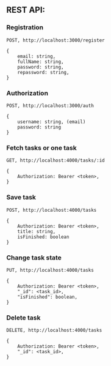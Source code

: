## REST API:  

### Registration
`POST, http://localhost:3000/register`
```
{
	email: string,
    fullName: string,
    password: string,
    repassword: string,
}
```
### Authorization
`POST, http://localhost:3000/auth`
```
{
	username: string, (email)
	password: string
}
```

### Fetch tasks or one task
`GET, http://localhost:4000/tasks/:id`
```
{
	Authorization: Bearer <token>,
}
```
### Save task
`POST, http://localhost:4000/tasks`
```
{
	Authorization: Bearer <token>,
	title: string,
	isFinished: boolean
}
```
### Change task state
`PUT, http://localhost:4000/tasks`
```
{
	Authorization: Bearer <token>,
	"_id": <task_id>,
	"isFinished": boolean,
}
```
### Delete task
`DELETE, http://localhost:4000/tasks`
```
{
	Authorization: Bearer <token>,
	"_id": <task_id>,
}
```
